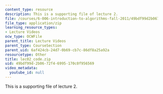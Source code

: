 ```yaml
---
content_type: resource
description: This is a supporting file of lecture 2.
file: /courses/6-006-introduction-to-algorithms-fall-2011/49bdf99d2b0672f46995170c0f956569_lec02_code.zip
file_type: application/zip
learning_resource_types:
- Lecture Videos
ocw_type: OCWFile
parent_title: Lecture Videos
parent_type: CourseSection
parent_uid: 6af424cb-24d7-0b69-cb7c-86df8a25a92a
resourcetype: Other
title: lec02_code.zip
uid: 49bdf99d-2b06-72f4-6995-170c0f956569
video_metadata:
  youtube_id: null
---
```

This is a supporting file of lecture 2.

